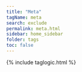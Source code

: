```yaml
---
title: "Meta"
tagName: meta
search: exclude
permalink: meta.html
sidebar: home_sidebar
folder: tags
toc: false
---
```

{% include taglogic.html %}
